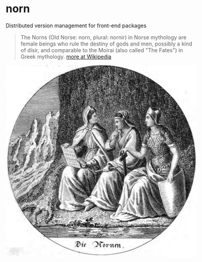 # norn

Distributed version management for front-end packages

> The Norns (Old Norse: norn, plural: nornir) in Norse mythology are female beings who rule the destiny of gods and men, possibly a kind of dísir, and comparable to the Moirai (also called "The Fates") in Greek mythology. [more at Wikipedia](https://en.wikipedia.org/wiki/Norns)

![alt tag](/norns.jpg)
